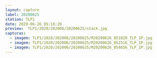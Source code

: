 ```yaml
---
layout: capture
label: 20200625
station: TLP1
date: 2020-06-26 05:18:20
preview:  TLP1/2020/202006/20200625/stack.jpg
capturas:
  - imagem: TLP1/2020/202006/20200625/M20200626_051820_TLP_1P.jpg
  - imagem: TLP1/2020/202006/20200625/M20200626_052516_TLP_1P.jpg
  - imagem: TLP1/2020/202006/20200625/M20200626_054656_TLP_1P.jpg
---
```


